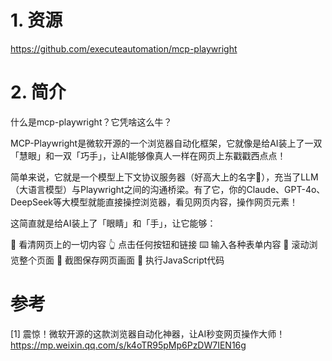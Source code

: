 # 1. 资源

https://github.com/executeautomation/mcp-playwright

# 2. 简介

什么是mcp-playwright？它凭啥这么牛？ 

MCP-Playwright是微软开源的一个浏览器自动化框架，它就像是给AI装上了一双「慧眼」和一双「巧手」，让AI能够像真人一样在网页上东戳戳西点点！

简单来说，它就是一个模型上下文协议服务器（好高大上的名字🤣），充当了LLM（大语言模型）与Playwright之间的沟通桥梁。有了它，你的Claude、GPT-4o、DeepSeek等大模型就能直接操控浏览器，看见网页内容，操作网页元素！

这简直就是给AI装上了「眼睛」和「手」，让它能够：

👀 看清网页上的一切内容
👆 点击任何按钮和链接
⌨️ 输入各种表单内容
📜 滚动浏览整个页面
📸 截图保存网页画面
🧠 执行JavaScript代码

# 参考

[1] 震惊！微软开源的这款浏览器自动化神器，让AI秒变网页操作大师！https://mp.weixin.qq.com/s/k4oTR95pMp6PzDW7IEN16g